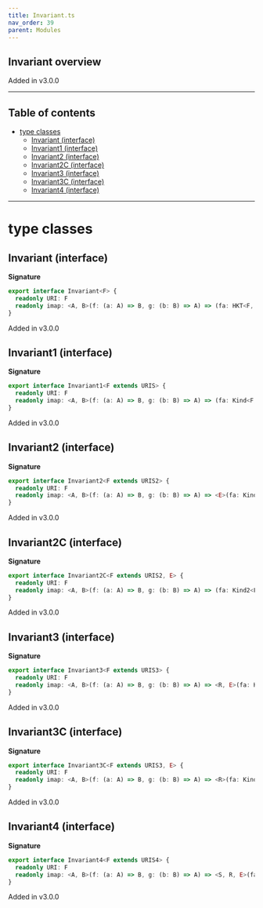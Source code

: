 ```yaml
---
title: Invariant.ts
nav_order: 39
parent: Modules
---
```


## Invariant overview

Added in v3.0.0

---

<h2 class="text-delta">Table of contents</h2>

- [type classes](#type-classes)
  - [Invariant (interface)](#invariant-interface)
  - [Invariant1 (interface)](#invariant1-interface)
  - [Invariant2 (interface)](#invariant2-interface)
  - [Invariant2C (interface)](#invariant2c-interface)
  - [Invariant3 (interface)](#invariant3-interface)
  - [Invariant3C (interface)](#invariant3c-interface)
  - [Invariant4 (interface)](#invariant4-interface)

---

# type classes

## Invariant (interface)

**Signature**

```ts
export interface Invariant<F> {
  readonly URI: F
  readonly imap: <A, B>(f: (a: A) => B, g: (b: B) => A) => (fa: HKT<F, A>) => HKT<F, B>
}
```

Added in v3.0.0

## Invariant1 (interface)

**Signature**

```ts
export interface Invariant1<F extends URIS> {
  readonly URI: F
  readonly imap: <A, B>(f: (a: A) => B, g: (b: B) => A) => (fa: Kind<F, A>) => Kind<F, B>
}
```

Added in v3.0.0

## Invariant2 (interface)

**Signature**

```ts
export interface Invariant2<F extends URIS2> {
  readonly URI: F
  readonly imap: <A, B>(f: (a: A) => B, g: (b: B) => A) => <E>(fa: Kind2<F, E, A>) => Kind2<F, E, B>
}
```

Added in v3.0.0

## Invariant2C (interface)

**Signature**

```ts
export interface Invariant2C<F extends URIS2, E> {
  readonly URI: F
  readonly imap: <A, B>(f: (a: A) => B, g: (b: B) => A) => (fa: Kind2<F, E, A>) => Kind2<F, E, B>
}
```

Added in v3.0.0

## Invariant3 (interface)

**Signature**

```ts
export interface Invariant3<F extends URIS3> {
  readonly URI: F
  readonly imap: <A, B>(f: (a: A) => B, g: (b: B) => A) => <R, E>(fa: Kind3<F, R, E, A>) => Kind3<F, R, E, B>
}
```

Added in v3.0.0

## Invariant3C (interface)

**Signature**

```ts
export interface Invariant3C<F extends URIS3, E> {
  readonly URI: F
  readonly imap: <A, B>(f: (a: A) => B, g: (b: B) => A) => <R>(fa: Kind3<F, R, E, A>) => Kind3<F, R, E, B>
}
```

Added in v3.0.0

## Invariant4 (interface)

**Signature**

```ts
export interface Invariant4<F extends URIS4> {
  readonly URI: F
  readonly imap: <A, B>(f: (a: A) => B, g: (b: B) => A) => <S, R, E>(fa: Kind4<F, S, R, E, A>) => Kind4<F, S, R, E, B>
}
```

Added in v3.0.0
